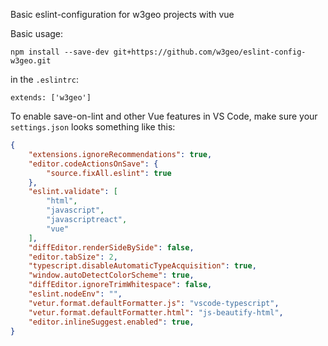 Basic eslint-configuration for w3geo projects with vue

Basic usage:

```
npm install --save-dev git+https://github.com/w3geo/eslint-config-w3geo.git
```

in the `.eslintrc`:

 ```
extends: ['w3geo']
 ```

To enable save-on-lint and other Vue features in VS Code, make sure your `settings.json` looks something like this:
```json
{
    "extensions.ignoreRecommendations": true,
    "editor.codeActionsOnSave": {
        "source.fixAll.eslint": true
    },
    "eslint.validate": [
        "html",
        "javascript",
        "javascriptreact",
        "vue"
    ],
    "diffEditor.renderSideBySide": false,
    "editor.tabSize": 2,
    "typescript.disableAutomaticTypeAcquisition": true,
    "window.autoDetectColorScheme": true,
    "diffEditor.ignoreTrimWhitespace": false,
    "eslint.nodeEnv": "",
    "vetur.format.defaultFormatter.js": "vscode-typescript",
    "vetur.format.defaultFormatter.html": "js-beautify-html",
    "editor.inlineSuggest.enabled": true,
}
```
